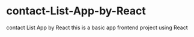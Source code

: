 # contact-List-App-by-React
contact List App by React this is a basic app frontend project using React
